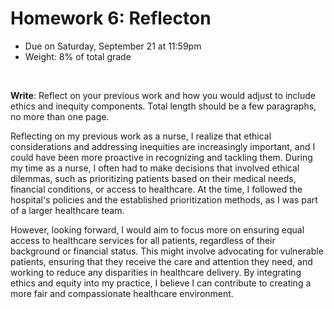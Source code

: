# Homework 6: Reflecton

- Due on Saturday, September 21 at 11:59pm
- Weight: 8% of total grade

<br>

**Write**: Reflect on your previous work and how you would adjust to include ethics and inequity components. Total length should be a few paragraphs, no more than one page.



Reflecting on my previous work as a nurse, I realize that ethical considerations and addressing inequities are increasingly important, and I could have been more proactive in recognizing and tackling them. During my time as a nurse, I often had to make decisions that involved ethical dilemmas, such as prioritizing patients based on their medical needs, financial conditions, or access to healthcare. At the time, I followed the hospital's policies and the established prioritization methods, as I was part of a larger healthcare team.

However, looking forward, I would aim to focus more on ensuring equal access to healthcare services for all patients, regardless of their background or financial status. This might involve advocating for vulnerable patients, ensuring that they receive the care and attention they need, and working to reduce any disparities in healthcare delivery. By integrating ethics and equity into my practice, I believe I can contribute to creating a more fair and compassionate healthcare environment.